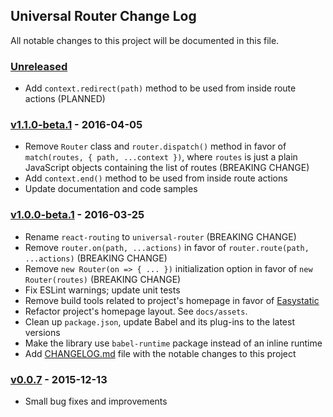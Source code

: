 ## Universal Router Change Log

All notable changes to this project will be documented in this file.

### [Unreleased][unreleased]

- Add `context.redirect(path)` method to be used from inside route actions (PLANNED)

### [v1.1.0-beta.1] - 2016-04-05

- Remove `Router` class and `router.dispatch()` method in favor of
 `match(routes, { path, ...context })`, where `routes` is just a plain JavaScript objects containing
 the list of routes (BREAKING CHANGE)
- Add `context.end()` method to be used from inside route actions
- Update documentation and code samples

### [v1.0.0-beta.1] - 2016-03-25

- Rename `react-routing` to `universal-router` (BREAKING CHANGE)
- Remove `router.on(path, ...actions)` in favor of `router.route(path, ...actions)` (BREAKING CHANGE)
- Remove `new Router(on => { ... })` initialization option in favor of `new Router(routes)` (BREAKING CHANGE)
- Fix ESLint warnings; update unit tests
- Remove build tools related to project's homepage in favor of [Easystatic](https://easystatic.com)
- Refactor project's homepage layout. See `docs/assets`.
- Clean up `package.json`, update Babel and its plug-ins to the latest versions
- Make the library use `babel-runtime` package instead of an inline runtime
- Add [CHANGELOG.md](CHANGELOG.md) file with the notable changes to this project

### [v0.0.7] - 2015-12-13

- Small bug fixes and improvements

[unreleased]: https://github.com/kriasoft/react-starter-kit/compare/v1.1.0-beta.1...HEAD
[v1.1.0-beta.1]: https://github.com/kriasoft/react-starter-kit/compare/v1.0.0-beta.1...v1.1.0-beta.1
[v1.0.0-beta.1]: https://github.com/kriasoft/react-starter-kit/compare/v0.0.7...v1.0.0-beta.1
[v0.0.7]: https://github.com/kriasoft/react-starter-kit/compare/v0.0.6...v0.0.7
